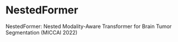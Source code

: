 # NestedFormer
NestedFormer: Nested Modality-Aware Transformer for Brain Tumor Segmentation (MICCAI 2022)
